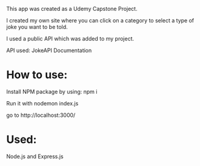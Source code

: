 This app was created as a Udemy Capstone Project. 

I created my own site where you can click on a category to select a type of joke you want to be told.

I used a public API which was added to my project.

API used: JokeAPI Documentation

# How to use:

Install NPM package by using: 
npm i

Run it with nodemon index.js

go to http://localhost:3000/

# Used: 

Node.js and Express.js
